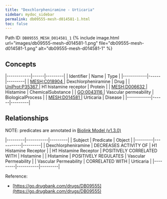 ```yaml
---
title: "Dexchlorpheniramine - Urticaria"
sidebar: mydoc_sidebar
permalink: db09555-mesh-d014581-1.html
toc: false 
---
```



Path ID: `DB09555_MESH_D014581_1`
{% include image.html url="images/db09555-mesh-d014581-1.png" file="db09555-mesh-d014581-1.png" alt="db09555-mesh-d014581-1" %}

## Concepts

|------------|------|---------|
| Identifier | Name | Type    |
|------------|------|---------|
| <a href="https://identifiers.org/MESH:C018904">MESH:C018904 </a> | Dexchlorpheniramine | Drug |
| <a href="https://identifiers.org/UniProt:P35367">UniProt:P35367 </a> | H1 histamine receptor | Protein |
| <a href="https://identifiers.org/MESH:D006632">MESH:D006632 </a> | Histamine | ChemicalSubstance |
| <a href="https://identifiers.org/GO:0043116">GO:0043116 </a> | Vascular permeability | BiologicalProcess |
| <a href="https://identifiers.org/MESH:D014581">MESH:D014581 </a> | Urticaria | Disease |
|------------|------|---------|

## Relationships


NOTE: predicates are annotated in <a href="https://github.com/biolink/biolink-model/releases/tag/v1.3.0">Biolink Model (v1.3.0)</a>

|---------|-----------|---------|
| Subject | Predicate | Object  |
|---------|-----------|---------|
| Dexchlorpheniramine | DECREASES ACTIVITY OF | H1 Histamine Receptor |
| H1 Histamine Receptor | POSITIVELY CORRELATED WITH | Histamine |
| Histamine | POSITIVELY REGULATES | Vascular Permeability |
| Vascular Permeability | CORRELATED WITH | Urticaria |
|---------|-----------|---------|

Reference: 
  - [https://go.drugbank.com/drugs/DB09555](https://go.drugbank.com/drugs/DB09555)

